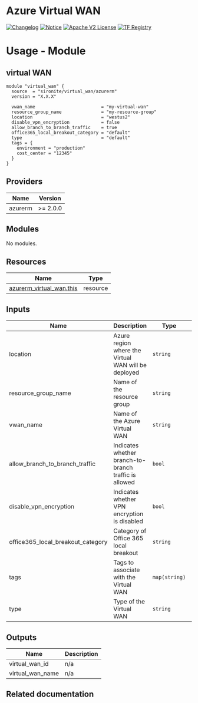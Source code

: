 <!-- BEGIN_TF_DOCS -->
 # Azure Virtual WAN
[![Changelog](https://img.shields.io/badge/changelog-release-green.svg)](https://github.com/sironite/terraform-azurerm-virtual_wan/releases/latest) [![Notice](https://img.shields.io/badge/notice-copyright-yellow.svg)](NOTICE) [![Apache V2 License](https://img.shields.io/badge/license-Apache%20V2-orange.svg)](LICENSE) [![TF Registry](https://img.shields.io/badge/terraform-registry-blue.svg)](https://registry.terraform.io/providers/hashicorp/azurerm/latest/docs/resources/virtual_wan)

# Usage - Module

## virtual WAN
```hcl
module "virtual_wan" {
  source  = "sironite/virtual_wan/azurerm"
  version = "X.X.X"

  vwan_name                         = "my-virtual-wan"
  resource_group_name               = "my-resource-group"
  location                          = "westus2"
  disable_vpn_encryption            = false
  allow_branch_to_branch_traffic    = true
  office365_local_breakout_category = "default"
  type                              = "default"
  tags = {
    environment = "production"
    cost_center = "12345"
  }
}
```

## Providers

| Name | Version |
|------|---------|
| azurerm | >= 2.0.0 |

## Modules

No modules.

## Resources

| Name | Type |
|------|------|
| [azurerm_virtual_wan.this](https://registry.terraform.io/providers/hashicorp/azurerm/latest/docs/resources/virtual_wan) | resource |

## Inputs

| Name | Description | Type | Required |
|------|-------------|------|:--------:|
| location | Azure region where the Virtual WAN will be deployed | `string` | yes |
| resource\_group\_name | Name of the resource group | `string` | yes |
| vwan\_name | Name of the Azure Virtual WAN | `string` | yes |
| allow\_branch\_to\_branch\_traffic | Indicates whether branch-to-branch traffic is allowed | `bool` | no |
| disable\_vpn\_encryption | Indicates whether VPN encryption is disabled | `bool` | no |
| office365\_local\_breakout\_category | Category of Office 365 local breakout | `string` | no |
| tags | Tags to associate with the Virtual WAN | `map(string)` | no |
| type | Type of the Virtual WAN | `string` | no |

## Outputs

| Name | Description |
|------|-------------|
| virtual\_wan\_id | n/a |
| virtual\_wan\_name | n/a |

## Related documentation
<!-- END_TF_DOCS -->